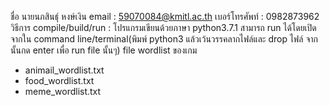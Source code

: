 ชื่อ นายนภสินธุ์ หงษ์เงิน
email : 59070084@kmitl.ac.th
เบอร์โทรศัพท์ : 0982873962
วิธีการ compile/build/run : โปรแกรมเขียนด้วยภาษา python3.7.1 สามารถ run ได้โดยเปิดจากใน command line/terminal(พิมพ์ python3 แล้วเว้นวรรคลากไฟล์และ drop ไฟล์ จากนั้นกด enter เพื่อ run file นั้นๆ)
file wordlist ของเกม  
  - animail_wordlist.txt  
  - food_wordlist.txt  
  - meme_wordlist.txt  
  
